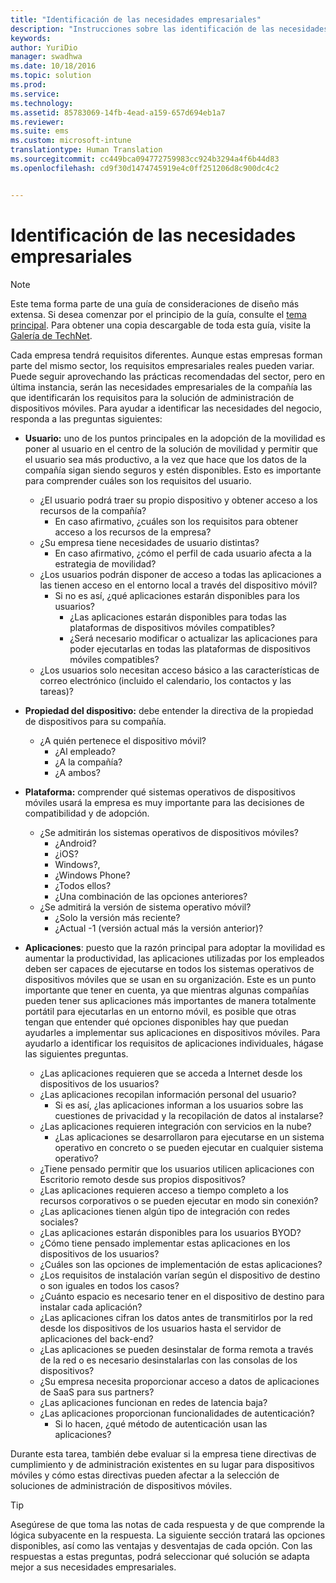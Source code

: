 ```yaml
---
title: "Identificación de las necesidades empresariales"
description: "Instrucciones sobre las identificación de las necesidades empresariales para justificar la adopción de la administración de dispositivos móviles."
keywords: 
author: YuriDio
manager: swadhwa
ms.date: 10/18/2016
ms.topic: solution
ms.prod: 
ms.service: 
ms.technology: 
ms.assetid: 85783069-14fb-4ead-a159-657d694eb1a7
ms.reviewer: 
ms.suite: ems
ms.custom: microsoft-intune
translationtype: Human Translation
ms.sourcegitcommit: cc449bca094772759983cc924b3294a4f6b44d83
ms.openlocfilehash: cd9f30d1474745919e4c0ff251206d8c900dc4c2


---
```


# Identificación de las necesidades empresariales

>[!NOTE]
>Este tema forma parte de una guía de consideraciones de diseño más extensa. Si desea comenzar por el principio de la guía, consulte el [tema principal](mdm-design-considerations-guide.md). Para obtener una copia descargable de toda esta guía, visite la [Galería de TechNet](https://gallery.technet.microsoft.com/Mobile-Device-Management-7d401582).

Cada empresa tendrá requisitos diferentes. Aunque estas empresas forman parte del mismo sector, los requisitos empresariales reales pueden variar. Puede seguir aprovechando las prácticas recomendadas del sector, pero en última instancia, serán las necesidades empresariales de la compañía las que identificarán los requisitos para la solución de administración de dispositivos móviles. Para ayudar a identificar las necesidades del negocio, responda a las preguntas siguientes:

- **Usuario:** uno de los puntos principales en la adopción de la movilidad es poner al usuario en el centro de la solución de movilidad y permitir que el usuario sea más productivo, a la vez que hace que los datos de la compañía sigan siendo seguros y estén disponibles. Esto es importante para comprender cuáles son los requisitos del usuario.
    - ¿El usuario podrá traer su propio dispositivo y obtener acceso a los recursos de la compañía?
        - En caso afirmativo, ¿cuáles son los requisitos para obtener acceso a los recursos de la empresa?
    - ¿Su empresa tiene necesidades de usuario distintas?
        - En caso afirmativo, ¿cómo el perfil de cada usuario afecta a la estrategia de movilidad?
    - ¿Los usuarios podrán disponer de acceso a todas las aplicaciones a las tienen acceso en el entorno local a través del dispositivo móvil?
        - Si no es así, ¿qué aplicaciones estarán disponibles para los usuarios?
            - ¿Las aplicaciones estarán disponibles para todas las plataformas de dispositivos móviles compatibles?
            - ¿Será necesario modificar o actualizar las aplicaciones para poder ejecutarlas en todas las plataformas de dispositivos móviles compatibles?
    - ¿Los usuarios solo necesitan acceso básico a las características de correo electrónico (incluido el calendario, los contactos y las tareas)?

- **Propiedad del dispositivo:** debe entender la directiva de la propiedad de dispositivos para su compañía.
    - ¿A quién pertenece el dispositivo móvil? 
        - ¿Al empleado?
        - ¿A la compañía?  
        - ¿A ambos?
- **Plataforma:** comprender qué sistemas operativos de dispositivos móviles usará la empresa es muy importante para las decisiones de compatibilidad y de adopción.
    - ¿Se admitirán los sistemas operativos de dispositivos móviles?
        - ¿Android?
        - ¿iOS?
        - Windows?,
        - ¿Windows Phone?
        - ¿Todos ellos?
        - ¿Una combinación de las opciones anteriores?
    - ¿Se admitirá la versión de sistema operativo móvil?
        - ¿Solo la versión más reciente?
        - ¿Actual -1 (versión actual más la versión anterior)?
- **Aplicaciones**: puesto que la razón principal para adoptar la movilidad es aumentar la productividad, las aplicaciones utilizadas por los empleados deben ser capaces de ejecutarse en todos los sistemas operativos de dispositivos móviles que se usan en su organización. Este es un punto importante que tener en cuenta, ya que mientras algunas compañías pueden tener sus aplicaciones más importantes de manera totalmente portátil para ejecutarlas en un entorno móvil, es posible que otras tengan que entender qué opciones disponibles hay que puedan ayudarles a implementar sus aplicaciones en dispositivos móviles. Para ayudarlo a identificar los requisitos de aplicaciones individuales, hágase las siguientes preguntas.
    - ¿Las aplicaciones requieren que se acceda a Internet desde los dispositivos de los usuarios? 
    - ¿Las aplicaciones recopilan información personal del usuario?
        - Si es así, ¿las aplicaciones informan a los usuarios sobre las cuestiones de privacidad y la recopilación de datos al instalarse?
    - ¿Las aplicaciones requieren integración con servicios en la nube?
        - ¿Las aplicaciones se desarrollaron para ejecutarse en un sistema operativo en concreto o se pueden ejecutar en cualquier sistema operativo?
    - ¿Tiene pensado permitir que los usuarios utilicen aplicaciones con Escritorio remoto desde sus propios dispositivos?
    - ¿Las aplicaciones requieren acceso a tiempo completo a los recursos corporativos o se pueden ejecutar en modo sin conexión?
    - ¿Las aplicaciones tienen algún tipo de integración con redes sociales?
    - ¿Las aplicaciones estarán disponibles para los usuarios BYOD?
    - ¿Cómo tiene pensado implementar estas aplicaciones en los dispositivos de los usuarios?
    - ¿Cuáles son las opciones de implementación de estas aplicaciones?
    - ¿Los requisitos de instalación varían según el dispositivo de destino o son iguales en todos los casos?
    - ¿Cuánto espacio es necesario tener en el dispositivo de destino para instalar cada aplicación? 
    - ¿Las aplicaciones cifran los datos antes de transmitirlos por la red desde los dispositivos de los usuarios hasta el servidor de aplicaciones del back-end?
    - ¿Las aplicaciones se pueden desinstalar de forma remota a través de la red o es necesario desinstalarlas con las consolas de los dispositivos?
    - ¿Su empresa necesita proporcionar acceso a datos de aplicaciones de SaaS para sus partners?
    - ¿Las aplicaciones funcionan en redes de latencia baja? 
    - ¿Las aplicaciones proporcionan funcionalidades de autenticación?
        - Si lo hacen, ¿qué método de autenticación usan las aplicaciones?

Durante esta tarea, también debe evaluar si la empresa tiene directivas de cumplimiento y de administración existentes en su lugar para dispositivos móviles y cómo estas directivas pueden afectar a la selección de soluciones de administración de dispositivos móviles.

>[!TIP] 
> Asegúrese de que toma las notas de cada respuesta y de que comprende la lógica subyacente en la respuesta. La siguiente sección tratará las opciones disponibles, así como las ventajas y desventajas de cada opción.  Con las respuestas a estas preguntas, podrá seleccionar qué solución se adapta mejor a sus necesidades empresariales.





<!--HONumber=Oct16_HO3-->


